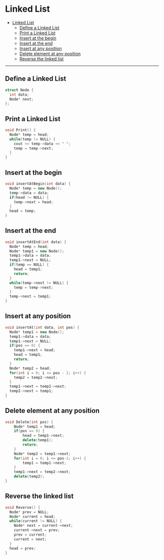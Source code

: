 # Linked List

- [Linked List](#linked-list)
  - [Define a Linked List](#define-a-linked-list)
  - [Print a Linked List](#print-a-linked-list)
  - [Insert at the begin](#insert-at-the-begin)
  - [Insert at the end](#insert-at-the-end)
  - [Insert at any position](#insert-at-any-position)
  - [Delete element at any position](#delete-element-at-any-position)
  - [Reverse the linked list](#reverse-the-linked-list)

---

## Define a Linked List

```cpp
struct Node {
  int data;
  Node* next;
};
```

## Print a Linked List

```cpp
void Print() {
  Node* temp = head;
  while(temp != NULL) {
    cout << temp->data << " ";
    temp = temp->next;
  }
}
```

## Insert at the begin

```cpp
void insertAtBegin(int data) {
  Node* temp = new Node();
  temp->data = data;
  if(head != NULL) {
    temp->next = head;
  }
  head = temp;
}
```

## Insert at the end

```cpp
void insertAtEnd(int data) {
  Node* temp = head;
  Node* temp1 = new Node();
  temp1->data = data;
  temp1->next = NULL;
  if(temp == NULL) {
    head = temp1;
    return;
  }
  while(temp->next != NULL) {
    temp = temp->next;
  }
  temp->next = temp1;
}
```

## Insert at any position

```cpp
void insertAt(int data, int pos) {
  Node* temp1 = new Node();
  temp1->data = data;
  temp1->next = NULL;
  if(pos == 0) {
    temp1->next = head;
    head = temp1;
    return;
  }
  Node* temp2 = head;
  for(int i = 0; i <= pos - 2; i++) {
    temp2 = temp2->next;
  }
  temp1->next = temp2->next;
  temp2->next = temp1;
}
```

## Delete element at any position

```cpp
void Delete(int pos) {
    Node* temp1 = head;
    if(pos == 0) {
        head = temp1->next;
        delete(temp1);
        return;
    }
    Node* temp2 = temp1->next;
    for(int i = 0; i <= pos-2; i++) {
        temp1 = temp1->next;
    }
    temp1->next = temp2->next;
    delete(temp2);
}
```

## Reverse the linked list

```cpp
void Reverse() {
  Node* prev = NULL;
  Node* current = head;
  while(current != NULL) {
    Node* next = current->next;
    current->next = prev;
    prev = current;
    current = next;
  }
  head = prev;
}
```


